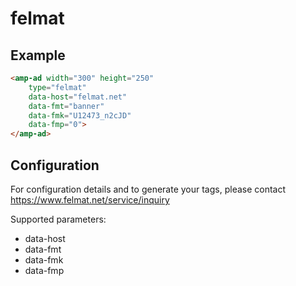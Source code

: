 <!---
Copyright 2016 The AMP HTML Authors. All Rights Reserved.

Licensed under the Apache License, Version 2.0 (the "License");
you may not use this file except in compliance with the License.
You may obtain a copy of the License at

      http://www.apache.org/licenses/LICENSE-2.0

Unless required by applicable law or agreed to in writing, software
distributed under the License is distributed on an "AS-IS" BASIS,
WITHOUT WARRANTIES OR CONDITIONS OF ANY KIND, either express or implied.
See the License for the specific language governing permissions and
limitations under the License.
-->

# felmat

## Example

```html
<amp-ad width="300" height="250"
    type="felmat"
    data-host="felmat.net"
    data-fmt="banner"
    data-fmk="U12473_n2cJD"
    data-fmp="0">
</amp-ad>
```

## Configuration

For configuration details and to generate your tags, please contact https://www.felmat.net/service/inquiry

Supported parameters:

- data-host
- data-fmt
- data-fmk
- data-fmp

